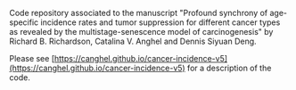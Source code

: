 Code repository associated to the manuscript "Profound synchrony of age-specific incidence rates and tumor suppression for different cancer types as revealed by the multistage-senescence model of carcinogenesis" by Richard B. Richardson, Catalina V. Anghel and Dennis Siyuan Deng.

Please see [https://canghel.github.io/cancer-incidence-v5](https://canghel.github.io/cancer-incidence-v5) for a description of the code.
